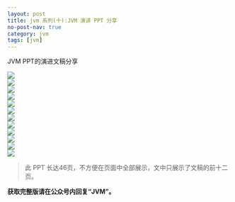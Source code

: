 ```yaml
---
layout: post
title: jvm 系列(十):JVM 演讲 PPT 分享
no-post-nav: true
category: jvm
tags: [jvm]
---
```



JVM PPT的演进文稿分享


![](http://guojun49.github.io/assets/images/2017/jvm/ppt/jvmppt1.png)  
![](http://guojun49.github.io/assets/images/2017/jvm/ppt/jvmppt2.png)  
![](http://guojun49.github.io/assets/images/2017/jvm/ppt/jvmppt3.png)  
![](http://guojun49.github.io/assets/images/2017/jvm/ppt/jvmppt4.png)  
![](http://guojun49.github.io/assets/images/2017/jvm/ppt/jvmppt5.png)  
![](http://guojun49.github.io/assets/images/2017/jvm/ppt/jvmppt6.png)  
![](http://guojun49.github.io/assets/images/2017/jvm/ppt/jvmppt7.png)  
![](http://guojun49.github.io/assets/images/2017/jvm/ppt/jvmppt8.png)  
![](http://guojun49.github.io/assets/images/2017/jvm/ppt/jvmppt9.png)  
![](http://guojun49.github.io/assets/images/2017/jvm/ppt/jvmppt10.png)  
![](http://guojun49.github.io/assets/images/2017/jvm/ppt/jvmppt11.png)  
![](http://guojun49.github.io/assets/images/2017/jvm/ppt/jvmppt12.png)  


> 此 PPT 长达46页，不方便在页面中全部展示，文中只展示了文稿的前十二页。

**获取完整版请在公众号内回复“JVM”。**